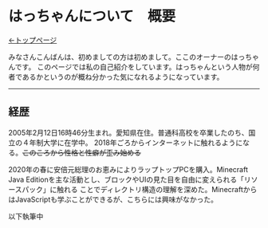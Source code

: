 # はっちゃんについて　概要

[<-トップページ](index.md)

みなさんこんばんは、初めましての方は初めまして。ここのオーナーのはっちゃんです。
このページでは私の自己紹介をしています。はっちゃんという人物が何者であるかというのが概ね分かった気になれるようになっています。

***

## 経歴

2005年2月12日16時46分生まれ。愛知県在住。普通科高校を卒業したのち、国立の４年制大学に在学中。
2018年ごろからインターネットに触れるようになる。~~このころから性格と性癖が歪み始める~~

2020年の春に安倍元総理のお恵みによりラップトップPCを購入。Minecraft Java Editionを主な活動とし、ブロックやUIの見た目を自由に変えられる「リソースパック」に触れる
ことでディレクトリ構造の理解を深めた。MinecraftからはJavaScriptも学ぶことができるが、こちらには興味がなかった。

以下執筆中

